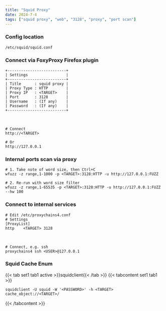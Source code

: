 ```yaml
---
title: "Squid Proxy"
date: 2024-7-4
tags: ["squid proxy", "web", "3128", "proxy", "port scan"]
---
```


### Config location

<div>

```console
/etc/squid/squid.conf
```

</div>

### Connect via FoxyProxy Firefox plugin

<div>

```console
+--------------------------+
| Settings                 |
+--------------------------+
| Title      : squid proxy |
| Proxy Type : HTTP        |
| Proxy IP   : <TARGET>    |
| Port       : 3128        |
| Username   : (If any)    |
| Password   : (If any)    |
+--------------------------+
```

</div>

<br>

<div>

```console
# Connect
http://<TARGET>
```

```console
# Or
http://127.0.0.1
```

</div>

### Internal ports scan via proxy

<div>

```console
# 1. Take note of word size, then Ctrl+C
wfuzz -z range,1-1000 -p <TARGET>:3128:HTTP -u http://127.0.0.1:FUZZ
```

```console
# 2. Re-run with word size filter
wfuzz -z range,1-65535 -p <TARGET>:3128:HTTP -u http://127.0.0.1:FUZZ --hw 100
```

</div>

### Connect to internal services

<div>

```console
# Edit /etc/proxychains4.conf
# Settings
[ProxyList]
http    <TARGET> 3128
```

</div>

<br>

<div>

```console
# Connect, e.g. ssh
proxychains4 ssh <USER>@127.0.0.1
```

</div>

### Squid Cache Enum

{{< tab set1 tab1 active >}}squidclient{{< /tab >}}
{{< tabcontent set1 tab1 >}}

```console
squidclient -U squid -W '<PASSWORD>' -h <TARGET> cache_object://<TARGET>/
```

{{< /tabcontent >}}

<br>
